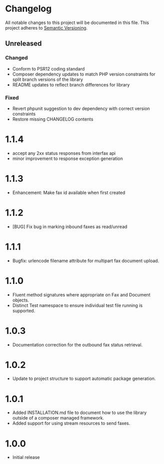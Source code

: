 # Changelog

All notable changes to this project will be documented in this file. This project adheres to [Semantic Versioning](http://semver.org/).

## Unreleased

### Changed
+ Conform to PSR12 coding standard
+ Composer dependency updates to match PHP version constraints for split branch versions of the library
+ README updates to reflect branch differences for library

### Fixed
+ Revert phpunit suggestion to dev dependency with correct version constraints
+ Restore missing CHANGELOG contents

1.1.4
=====
+ accept any 2xx status responses from interfax api
+ minor improvement to response exception generation

1.1.3
=====
+ Enhancement: Make fax id available when first created

1.1.2
=====
+ [BUG] Fix bug in marking inbound faxes as read/unread


1.1.1
=====
+ Bugfix: urlencode filename attribute for multipart fax document upload.

1.1.0
=====
+ Fluent method signatures where appropriate on Fax and Document objects.
+ Distinct Test namespace to ensure individual test file running is supported.

1.0.3
=====
+ Documentation correction for the outbound fax status retrieval.

1.0.2
=====
+ Update to project structure to support automatic package generation.

1.0.1
=====
+ Added INSTALLATION.md file to document how to use the library outside of a composer managed framework.
+ Added support for using stream resources to send faxes.

1.0.0
=====
+ Initial release